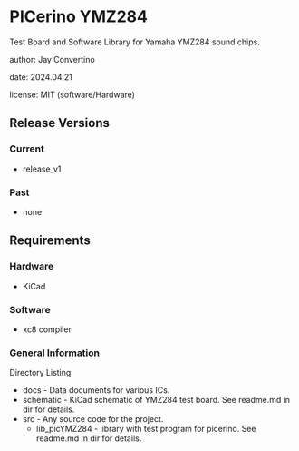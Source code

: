 # PICerino YMZ284

Test Board and Software Library for Yamaha YMZ284 sound chips.

author: Jay Convertino  

date: 2024.04.21

license: MIT (software/Hardware)

## Release Versions
### Current
  - release_v1

### Past
  - none
  
## Requirements
### Hardware
  - KiCad
  
### Software
  - xc8 compiler
  
### General Information

Directory Listing:  

  - docs - Data documents for various ICs.
  - schematic - KiCad schematic of YMZ284 test board. See readme.md in dir for details.
  - src - Any source code for the project.
    - lib_picYMZ284 - library with test program for picerino. See readme.md in dir for details.


